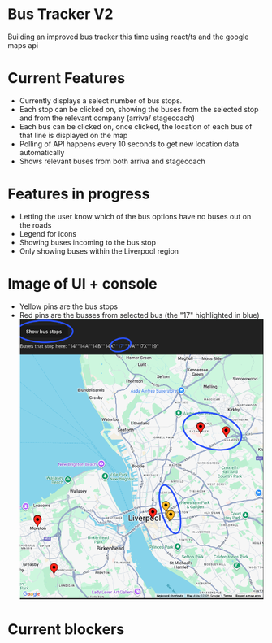 # Bus Tracker V2
Building an improved bus tracker this time using react/ts and the google maps api

# Current Features
- Currently displays a select number of bus stops.
- Each stop can be clicked on, showing the buses from the selected stop and from the relevant company (arriva/ stagecoach)
- Each bus can be clicked on, once clicked, the location of each bus of that line is displayed on the map
- Polling of API happens every 10 seconds to get new location data automatically
- Shows relevant buses from both arriva and stagecoach

# Features in progress
- Letting the user know which of the bus options have no buses out on the roads
- Legend for icons
- Showing buses incoming to the bus stop
- Only showing buses within the Liverpool region


# Image of UI + console
- Yellow pins are the bus stops
- Red pins are the busses from selected bus (the "17" highlighted in blue)
![UI image](images/bus-location-image.png)

# Current blockers
